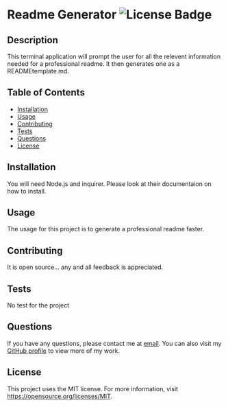 # Readme Generator ![License Badge](https://img.shields.io/badge/License-MIT-yellow.svg)
## Description
This terminal application will prompt the user for all the relevent information needed for a professional readme. It then generates one as a READMEtemplate.md. 

## Table of Contents
- [Installation](#installation)
- [Usage](#usage)
- [Contributing](#contributing)
- [Tests](#tests)
- [Questions](#questions)
- [License](#license)

## Installation
You will need Node.js and inquirer. Please look at their documentaion on how to install.

## Usage
The usage for this project is to generate a professional readme faster.

## Contributing
It is open source... any and all feedback is appreciated.

## Tests
No test for the project

## Questions
If you have any questions, please contact me at [email](mailto:Kevin.donnelly3@gmail.com). You can also visit my [GitHub profile](https://github.com/Kdonnelly33) to view more of my work.

## License
This project uses the MIT license.
For more information, visit https://opensource.org/licenses/MIT.